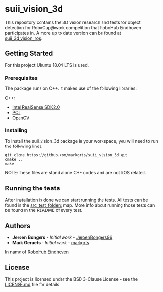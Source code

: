 # suii_vision_3d

This repository contains the 3D vision research and tests for object detection for RoboCup@work competition that RoboHub Eindhoven participates in. A more up to date version can be found at [suii_3d_vision_ros](https://github.com/JeroenBongers96/suii_3d_vision_ros).

## Getting Started

For this project Ubuntu 18.04 LTS is used. 

### Prerequisites

The package runs on C++. It makes use of the following libraries:

C++:
* [Intel RealSense SDK2.0](https://github.com/IntelRealSense/librealsense)
* [PCL](http://pointclouds.org/)
* [OpenCV](https://opencv.org/)

### Installing

To install the suii_vision_3d package in your workspace, you will need to run the following lines:

```
git clone https://github.com/markgrts/suii_vision_3d.git
cmake ..
make
``` 
NOTE: these files are stand alone C++ codes and are not ROS related.

## Running the tests

After installation is done we can start running the tests. All tests can be found in the [src_test_folders](https://github.com/markgrts/suii_vision_3d/tree/master/src_test_folders) map.
More info about running those tests can be found in the README of every test.

## Authors

* **Jeroen Bongers** - *Initial work* - [JeroenBongers96](https://github.com/JeroenBongers96)
* **Mark Geraets** - *Initial work* - [markgrts](https://github.com/markgrts)

In name of [RoboHub Eindhoven](https://robohub-eindhoven.nl/)

## License

This project is licensed under the BSD 3-Clause License - see the [LICENSE.md](LICENSE.md) file for details
